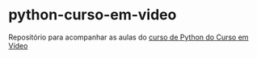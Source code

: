 # python-curso-em-video

Repositório para acompanhar as aulas do [curso de Python do Curso em Vídeo](https://www.youtube.com/playlist?list=PLvE-ZAFRgX8hnECDn1v9HNTI71veL3oW0)
